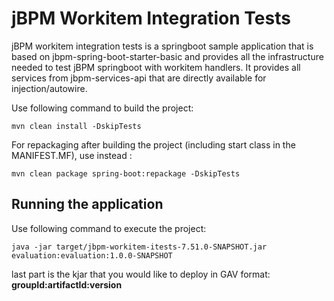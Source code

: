 jBPM Workitem Integration Tests
========================================

jBPM workitem integration tests is a springboot sample application that is based on jbpm-spring-boot-starter-basic 
and provides all the infrastructure needed to test jBPM springboot with workitem handlers. 
It provides all services from jbpm-services-api that are directly available for injection/autowire.

Use following command to build the project:

```
mvn clean install -DskipTests
```

For repackaging after building the project (including start class in the MANIFEST.MF), use instead :

```
mvn clean package spring-boot:repackage -DskipTests
```


Running the application
------------------------------

Use following command to execute the project:

```
java -jar target/jbpm-workitem-itests-7.51.0-SNAPSHOT.jar evaluation:evaluation:1.0.0-SNAPSHOT
```

last part is the kjar that you would like to deploy in GAV format: **groupId:artifactId:version**

